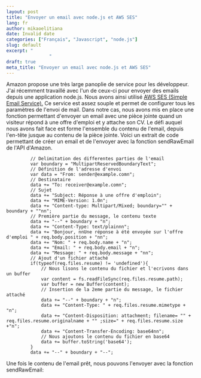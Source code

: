 ```yaml
---
layout: post
title: "Envoyer un email avec node.js et AWS SES"
lang: fr
author: mikaoelitiana
date: Invalid date
categories: ["Français", "Javascript", "node.js"]
slug: default
excerpt: "
				"
draft: true
meta_title: "Envoyer un email avec node.js et AWS SES"
---
```


Amazon propose une très large panoplie de service pour les développeur. J'ai récemment travaillé avec l'un de ceux-ci pour envoyer des emails depuis une application node.js. Nous avons ainsi utilisé [AWS SES (Simple Email Service).](https://aws.amazon.com/fr/ses/) Ce service est assez souple et permet de configurer tous les paramètres de l'envoi de mail. Dans notre cas, nous avons mis en place une fonction permettant d'envoyer un email avec une pièce jointe quand un visiteur répond à une offre d'emploi et y attache son CV. Le défi auquel nous avons fait face est forme l'ensemble du contenu de l'email, depuis l'en-tête jusque au contenu de la pièce jointe. Voici un extrait de code permettant de créer un email et de l'envoyer avec la fonction sendRawEmail de l'API d'Amazon.
```
         // Delimitation des differentes parties de l'email
         var boundary = "MultipartReservedBoundaryText";
         // Définition de l'adresse d'envoi
         var data = "From: sender@example.comn";
         // Destinataire
         data += "To: receiver@example.comn";
         // Sujet
         data += "Subject: Réponse à une offre d'emploin";
         data += "MIME-Version: 1.0n";
         data += "Content-type: Multipart/Mixed; boundary="" + boundary + ""nn";
         // Première partie du message, le contenu texte
         data += "--" + boundary + "n";
         data += "Content-Type: text/plainnn";
         data += "Bonjour, nnUne réponse à été envoyée sur l'offre d'emploi " + req.body.position + "nn";
         data += "Nom: " + req.body.name + "n";
         data += "Email: " + req.body.email + "n";
         data += "Message: " + req.body.message + "nn";
         // Ajout d'un fichier attaché
         if(typeof(req.files.resume) != 'undefined'){
             // Nous lisons le contenu du fichier et l'ecrivons dans un buffer
             var content = fs.readFileSync(req.files.resume.path);
             var buffer = new Buffer(content);
             // Insertion de la 2eme partie du message, le fichier attaché
             data += "--" + boundary + "n";
             data += "Content-Type: " + req.files.resume.mimetype + "n";
             data += "Content-Disposition: attachment; filename= "" + req.files.resume.originalname + "" ;size=" + req.files.resume.size +"n";
             data += "Content-Transfer-Encoding: base64nn";
             // Nous ajoutons le contenu du fichier en base64
             data += buffer.toString('base64');
         }
         data += "--" + boundary + "--";
```
Une fois le contenu de l'email prêt, nous pouvons l'envoyer avec la fonction sendRawEmail: